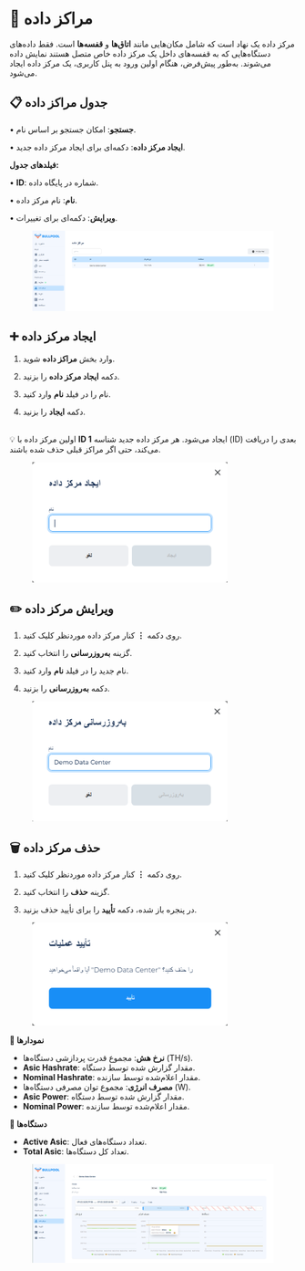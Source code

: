 # 🏢 مراکز داده  

مرکز داده یک نهاد است که شامل مکان‌هایی مانند **اتاق‌ها** و **قفسه‌ها** است. فقط داده‌های دستگاه‌هایی که به قفسه‌های داخل یک مرکز داده خاص متصل هستند نمایش داده می‌شوند. به‌طور پیش‌فرض، هنگام اولین ورود به پنل کاربری، یک مرکز داده ایجاد می‌شود.  

## **📋 جدول مراکز داده**  

• **جستجو**: امکان جستجو بر اساس نام.  

• **ایجاد مرکز داده**: دکمه‌ای برای ایجاد مرکز داده جدید.  

**فیلدهای جدول:**  

• **ID**: شماره در پایگاه داده.  

• **نام**: نام مرکز داده.  

• **ویرایش**: دکمه‌ای برای تغییرات.  

<figure><img src="../../.gitbook/assets/image (21).png" alt=""><figcaption></figcaption></figure>  

## ➕ ایجاد مرکز داده  

1. وارد بخش **مراکز داده** شوید.  

2. دکمه **ایجاد مرکز داده** را بزنید.  

3. نام را در فیلد **نام** وارد کنید.  

4. دکمه **ایجاد** را بزنید.  

\
💡 اولین مرکز داده با **ID 1** ایجاد می‌شود. هر مرکز داده جدید شناسه (ID) بعدی را دریافت می‌کند، حتی اگر مراکز قبلی حذف شده باشند.  

<figure><img src="../../.gitbook/assets/image (22).png" alt="" width="343"><figcaption></figcaption></figure>  

## **✏️ ویرایش مرکز داده**  

1. روی دکمه **⋮** کنار مرکز داده موردنظر کلیک کنید.  

2. گزینه **به‌روزرسانی** را انتخاب کنید.  

3. نام جدید را در فیلد **نام** وارد کنید.  

4. دکمه **به‌روزرسانی** را بزنید.  

<figure><img src="../../.gitbook/assets/image (23).png" alt="" width="343"><figcaption></figcaption></figure>  

## **🗑️ حذف مرکز داده**  

1. روی دکمه **⋮** کنار مرکز داده موردنظر کلیک کنید.  

2. گزینه **حذف** را انتخاب کنید.  

3. در پنجره باز شده، دکمه **تأیید** را برای تأیید حذف بزنید.  

<figure><img src="../../.gitbook/assets/image (24).png" alt="" width="343"><figcaption></figcaption></figure>  

**🔹 نمودارها**  

* **نرخ هش**: مجموع قدرت پردازشی دستگاه‌ها (TH/s).  
* **Asic Hashrate**: مقدار گزارش شده توسط دستگاه.  
* **Nominal Hashrate**: مقدار اعلام‌شده توسط سازنده.  
* **مصرف انرژی**: مجموع توان مصرفی دستگاه‌ها (W).  
* **Asic Power**: مقدار گزارش شده توسط دستگاه.  
* **Nominal Power**: مقدار اعلام‌شده توسط سازنده.  

**🔹 دستگاه‌ها**  

* **Active Asic**: تعداد دستگاه‌های فعال.  
* **Total Asic**: تعداد کل دستگاه‌ها.  

<figure><img src="../../.gitbook/assets/image (25).png" alt=""><figcaption></figcaption></figure>  
